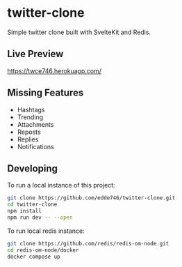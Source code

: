 # twitter-clone

Simple twitter clone built with SvelteKit and Redis.

## Live Preview

https://twce746.herokuapp.com/

## Missing Features

* Hashtags
* Trending
* Attachments
* Reposts
* Replies
* Notifications

## Developing

To run a local instance of this project:

```bash
git clone https://github.com/edde746/twitter-clone.git
cd twitter-clone
npm install
npm run dev -- --open
```

To run local redis instance:

```bash
git clone https://github.com/redis/redis-om-node.git
cd redis-om-node/docker
docker compose up
```
